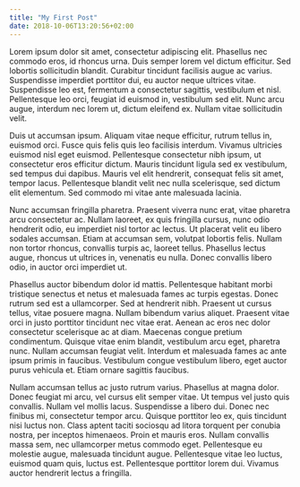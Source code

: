 ```yaml
---
title: "My First Post"
date: 2018-10-06T13:20:56+02:00
---
```


Lorem ipsum dolor sit amet, consectetur adipiscing elit. Phasellus nec commodo eros, id rhoncus urna. Duis semper lorem vel dictum efficitur. Sed lobortis sollicitudin blandit. Curabitur tincidunt facilisis augue ac varius. Suspendisse imperdiet porttitor dui, eu auctor neque ultrices vitae. Suspendisse leo est, fermentum a consectetur sagittis, vestibulum et nisl. Pellentesque leo orci, feugiat id euismod in, vestibulum sed elit. Nunc arcu augue, interdum nec lorem ut, dictum eleifend ex. Nullam vitae sollicitudin velit.

Duis ut accumsan ipsum. Aliquam vitae neque efficitur, rutrum tellus in, euismod orci. Fusce quis felis quis leo facilisis interdum. Vivamus ultricies euismod nisl eget euismod. Pellentesque consectetur nibh ipsum, ut consectetur eros efficitur dictum. Mauris tincidunt ligula sed ex vestibulum, sed tempus dui dapibus. Mauris vel elit hendrerit, consequat felis sit amet, tempor lacus. Pellentesque blandit velit nec nulla scelerisque, sed dictum elit elementum. Sed commodo mi vitae ante malesuada lacinia.

Nunc accumsan fringilla pharetra. Praesent viverra nunc erat, vitae pharetra arcu consectetur ac. Nullam laoreet, ex quis fringilla cursus, nunc odio hendrerit odio, eu imperdiet nisl tortor ac lectus. Ut placerat velit eu libero sodales accumsan. Etiam at accumsan sem, volutpat lobortis felis. Nullam non tortor rhoncus, convallis turpis ac, laoreet tellus. Phasellus lectus augue, rhoncus ut ultrices in, venenatis eu nulla. Donec convallis libero odio, in auctor orci imperdiet ut.

Phasellus auctor bibendum dolor id mattis. Pellentesque habitant morbi tristique senectus et netus et malesuada fames ac turpis egestas. Donec rutrum sed est a ullamcorper. Sed at hendrerit nibh. Praesent ut cursus tellus, vitae posuere magna. Nullam bibendum varius aliquet. Praesent vitae orci in justo porttitor tincidunt nec vitae erat. Aenean ac eros nec dolor consectetur scelerisque ac at diam. Maecenas congue pretium condimentum. Quisque vitae enim blandit, vestibulum arcu eget, pharetra nunc. Nullam accumsan feugiat velit. Interdum et malesuada fames ac ante ipsum primis in faucibus. Vestibulum congue vestibulum libero, eget auctor purus vehicula et. Etiam ornare sagittis faucibus.

Nullam accumsan tellus ac justo rutrum varius. Phasellus at magna dolor. Donec feugiat mi arcu, vel cursus elit semper vitae. Ut tempus vel justo quis convallis. Nullam vel mollis lacus. Suspendisse a libero dui. Donec nec finibus mi, consectetur tempor arcu. Quisque porttitor leo ex, quis tincidunt nisi luctus non. Class aptent taciti sociosqu ad litora torquent per conubia nostra, per inceptos himenaeos. Proin et mauris eros. Nullam convallis massa sem, nec ullamcorper metus commodo eget. Pellentesque eu molestie augue, malesuada tincidunt augue. Pellentesque vitae leo luctus, euismod quam quis, luctus est. Pellentesque porttitor lorem dui. Vivamus auctor hendrerit lectus a fringilla.

